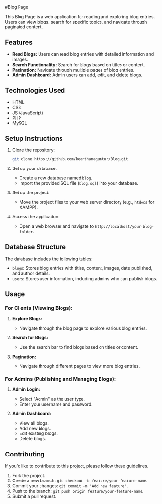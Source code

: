 #Blog Page

This Blog Page is a web application for reading and exploring blog entries. Users can view blogs, search for specific topics, and navigate through paginated content.

## Features

- **Read Blogs:** Users can read blog entries with detailed information and images.
- **Search Functionality:** Search for blogs based on titles or content.
- **Pagination:** Navigate through multiple pages of blog entries.
- **Admin Dashboard:** Admin users can add, edit, and delete blogs.

## Technologies Used

- HTML
- CSS
- JS (JavaScript)
- PHP
- MySQL

## Setup Instructions

1. Clone the repository:

    ```bash
    git clone https://github.com/keerthanaguntur/Blog.git
    ```

2. Set up your database:

    - Create a new database named `blog`.
    - Import the provided SQL file (`blog.sql`) into your database.

3. Set up the project:

    - Move the project files to your web server directory (e.g., `htdocs` for XAMPP).

4. Access the application:

    - Open a web browser and navigate to `http://localhost/your-blog-folder`.

## Database Structure

The database includes the following tables:

- `blogs`: Stores blog entries with titles, content, images, date published, and author details.
- `users`: Stores user information, including admins who can publish blogs.

## Usage

### For Clients (Viewing Blogs):

1. **Explore Blogs:**
   - Navigate through the blog page to explore various blog entries.

2. **Search for Blogs:**
   - Use the search bar to find blogs based on titles or content.

3. **Pagination:**
   - Navigate through different pages to view more blog entries.

### For Admins (Publishing and Managing Blogs):

1. **Admin Login:**
   - Select "Admin" as the user type.
   - Enter your username and password.

2. **Admin Dashboard:**
   - View all blogs.
   - Add new blogs.
   - Edit existing blogs.
   - Delete blogs.

## Contributing

If you'd like to contribute to this project, please follow these guidelines.

1. Fork the project.
2. Create a new branch: `git checkout -b feature/your-feature-name`.
3. Commit your changes: `git commit -m 'Add new feature'`.
4. Push to the branch: `git push origin feature/your-feature-name`.
5. Submit a pull request.
